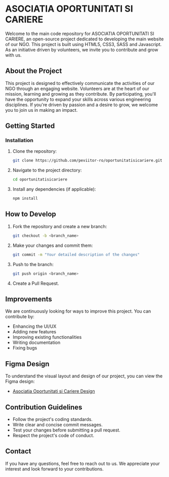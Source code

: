 # ASOCIATIA OPORTUNITATI SI CARIERE

Welcome to the main code repository for ASOCIATIA OPORTUNITATI SI CARIERE, an open-source project dedicated to developing the main website of our NGO. This project is built using HTML5, CSS3, SASS and Javascript. As an initiative driven by volunteers, we invite you to contribute and grow with us.

## About the Project

This project is designed to effectively communicate the activities of our NGO through an engaging website. Volunteers are at the heart of our mission, learning and growing as they contribute. By participating, you'll have the opportunity to expand your skills across various engineering disciplines. If you're driven by passion and a desire to grow, we welcome you to join us in making an impact.

## Getting Started

### Installation

1. Clone the repository:
    ```sh
    git clone https://github.com/peviitor-ro/oportunitatisicariere.git
    ```
2. Navigate to the project directory:
    ```sh
    cd oportunitatisicariere
    ```
3. Install any dependencies (if applicable):
    ```sh
    npm install
    ```

## How to Develop

1. Fork the repository and create a new branch:
    ```sh
    git checkout -b <branch_name>
    ```
2. Make your changes and commit them:
    ```sh
    git commit -m "Your detailed description of the changes"
    ```
3. Push to the branch:
    ```sh
    git push origin <branch_name>
    ```
4. Create a Pull Request.

## Improvements

We are continuously looking for ways to improve this project. You can contribute by:
- Enhancing the UI/UX
- Adding new features
- Improving existing functionalities
- Writing documentation
- Fixing bugs

## Figma Design

To understand the visual layout and design of our project, you can view the Figma design:
- [Asociatia Oportunitati si Cariere Design](https://www.figma.com/file/1fvOj1ECStKxx8VPenYX0u/oportunitatisicariere-final?type=design&node-id=1%3A23&mode=design&t=k9qLaYTLhwbiW9qE-1)

## Contribution Guidelines

- Follow the project's coding standards.
- Write clear and concise commit messages.
- Test your changes before submitting a pull request.
- Respect the project's code of conduct.

## Contact

If you have any questions, feel free to reach out to us. We appreciate your interest and look forward to your contributions.
